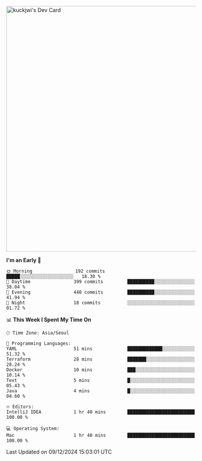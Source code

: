 <a href="https://app.daily.dev/kuckhwancho"><img src="https://api.daily.dev/devcards/v2/efef39c8028947428b3c0b486b9cd9b6.png?r=iz2&type=wide" width="652" alt="kuckjwi's Dev Card"/></a>

<!--START_SECTION:waka-->
**I'm an Early 🐤** 

```text
🌞 Morning                192 commits         █████░░░░░░░░░░░░░░░░░░░░   18.30 % 
🌆 Daytime                399 commits         ██████████░░░░░░░░░░░░░░░   38.04 % 
🌃 Evening                440 commits         ██████████░░░░░░░░░░░░░░░   41.94 % 
🌙 Night                  18 commits          ░░░░░░░░░░░░░░░░░░░░░░░░░   01.72 % 
```


📊 **This Week I Spent My Time On** 

```text
🕑︎ Time Zone: Asia/Seoul

💬 Programming Languages: 
YAML                     51 mins             █████████████░░░░░░░░░░░░   51.32 % 
Terraform                28 mins             ███████░░░░░░░░░░░░░░░░░░   28.24 % 
Docker                   10 mins             ███░░░░░░░░░░░░░░░░░░░░░░   10.14 % 
Text                     5 mins              █░░░░░░░░░░░░░░░░░░░░░░░░   05.43 % 
Java                     4 mins              █░░░░░░░░░░░░░░░░░░░░░░░░   04.60 % 

🔥 Editors: 
IntelliJ IDEA            1 hr 40 mins        █████████████████████████   100.00 % 

💻 Operating System: 
Mac                      1 hr 40 mins        █████████████████████████   100.00 % 
```


 Last Updated on 09/12/2024 15:03:01 UTC
<!--END_SECTION:waka-->

